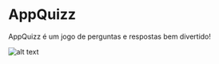 # AppQuizz
AppQuizz é um jogo de perguntas e respostas bem divertido!


![alt text](https://user-images.githubusercontent.com/GuuiiCode/projectname/branch/path/to/27358198/66502768-4f6f4200-ea9c-11e9-9563-8a7cf88c8421.png)




